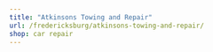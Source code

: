 ```yaml
---
title: "Atkinsons Towing and Repair"
url: /fredericksburg/atkinsons-towing-and-repair/
shop: car repair
---
```

